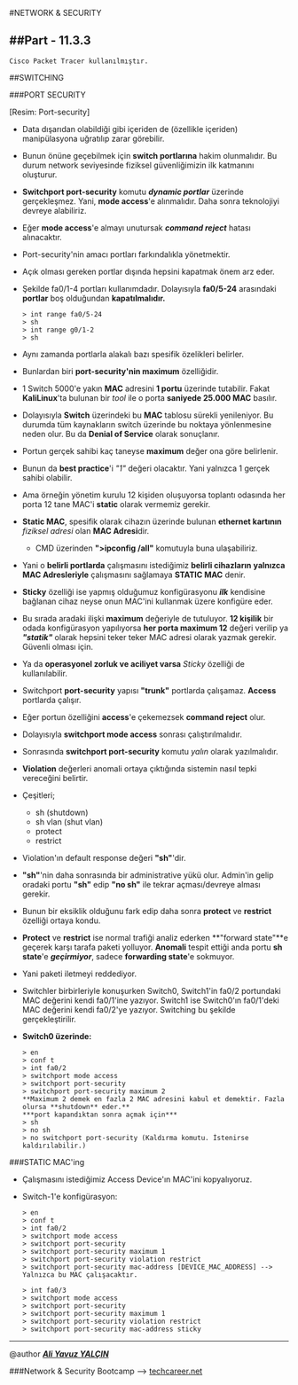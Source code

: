 #NETWORK & SECURITY

##Part - 11.3.3
----

	Cisco Packet Tracer kullanılmıştır.

##SWITCHING

###PORT SECURITY

[Resim: Port-security]

*	Data dışarıdan olabildiği gibi içeriden de (özellikle içeriden) manipülasyona uğratılıp zarar görebilir.
*	Bunun önüne geçebilmek için **switch portlarına** hakim olunmalıdır. Bu durum network seviyesinde fiziksel güvenliğimizin ilk katmanını oluşturur.
*	**Switchport port-security** komutu ***dynamic portlar*** üzerinde gerçekleşmez. Yani, **mode access**'e alınmalıdır. Daha sonra teknolojiyi devreye alabiliriz.
*	Eğer **mode access**'e almayı unutursak ***command reject*** hatası alınacaktır.
*	Port-security'nin amacı portları farkındalıkla yönetmektir. 
*	Açık olması gereken portlar dışında hepsini kapatmak önem arz eder.
*	Şekilde fa0/1-4 portları kullanımdadır. Dolayısıyla **fa0/5-24** arasındaki **portlar** boş olduğundan **kapatılmalıdır.**

		> int range fa0/5-24
		> sh
		> int range g0/1-2
		> sh

*	Aynı zamanda portlarla alakalı bazı spesifik özelikleri belirler.
*	Bunlardan biri **port-security'nin maximum** özelliğidir.
*	1 Switch 5000'e yakın **MAC** adresini **1 portu** üzerinde tutabilir. Fakat **KaliLinux**'ta bulunan bir *tool* ile o porta **saniyede 25.000 MAC** basılır.
*	Dolayısıyla **Switch** üzerindeki bu **MAC** tablosu sürekli yenileniyor. Bu durumda tüm kaynakların switch üzerinde bu noktaya yönlenmesine neden olur. Bu da **Denial of Service** olarak sonuçlanır.
*	Portun gerçek sahibi kaç taneyse **maximum** değer ona göre belirlenir.
*	Bunun da **best practice**'i *"1"* değeri olacaktır. Yani yalnızca 1 gerçek sahibi olabilir.
*	Ama örneğin yönetim kurulu 12 kişiden oluşuyorsa toplantı odasında her porta 12 tane MAC'i **static** olarak vermemiz gerekir.
*	**Static MAC**, spesifik olarak cihazın üzerinde bulunan **ethernet kartının** *fiziksel adresi* olan **MAC Adresi**dir.
	*	CMD üzerinden **">ipconfig /all"** komutuyla buna ulaşabiliriz.

*	Yani o **belirli portlarda** çalışmasını istediğimiz **belirli cihazların** **yalnızca MAC Adresleriyle** çalışmasını sağlamaya **STATIC MAC** denir.
*	**Sticky** özelliği ise yapmış olduğumuz konfigürasyonu ***ilk*** kendisine bağlanan cihaz neyse onun MAC'ini kullanmak üzere konfigüre eder.
*	Bu sırada aradaki ilişki **maximum** değeriyle de tutuluyor. **12 kişilik** bir odada konfigürasyon yapılıyorsa **her porta maximum 12** değeri verilip ya ***"statik"*** olarak hepsini teker teker MAC adresi olarak yazmak gerekir. Güvenli olması için.
*	Ya da **operasyonel zorluk ve aciliyet varsa** *Sticky* özelliği de kullanılabilir.
*	Switchport **port-security** yapısı **"trunk"** portlarda çalışamaz. **Access** portlarda çalışır.
*	Eğer portun özelliğini **access**'e çekemezsek **command reject** olur.
*	Dolayısıyla **switchport mode access** sonrası çalıştırılmalıdır.
*	Sonrasında **switchport port-security** komutu *yalın* olarak yazılmalıdır.
*	**Violation** değerleri anomali ortaya çıktığında sistemin nasıl tepki vereceğini belirtir.
*	Çeşitleri;
	*	sh (shutdown)
	*	sh vlan (shut vlan)
	*	protect
	*	restrict

*	Violation'ın default response değeri **"sh"**'dir.
*	**"sh"**'nin daha sonrasında bir administrative yükü olur. Admin'in gelip oradaki portu **"sh"** edip **"no sh"** ile tekrar açması/devreye alması gerekir.
*	Bunun bir eksiklik olduğunu fark edip daha sonra **protect** ve **restrict** özelliği ortaya kondu.
*	**Protect** ve **restrict** ise normal trafiği analiz ederken **"forward state"**e geçerek karşı tarafa paketi yolluyor. **Anomali** tespit ettiği anda portu **sh state**'e ***geçirmiyor***, sadece **forwarding state**'e sokmuyor.
*	Yani paketi iletmeyi reddediyor.
*	Switchler birbirleriyle konuşurken Switch0, Switch1'in fa0/2 portundaki MAC değerini kendi fa0/1'ine yazıyor. Switch1 ise Switch0'ın fa0/1'deki MAC değerini kendi fa0/2'ye yazıyor. Switching bu şekilde gerçekleştirilir.
*	**Switch0 üzerinde:**

		> en
		> conf t
		> int fa0/2
		> switchport mode access
		> switchport port-security
		> switchport port-security maximum 2
		**Maximum 2 demek en fazla 2 MAC adresini kabul et demektir. Fazla olursa **shutdown** eder.**
		***port kapandıktan sonra açmak için***
		> sh
		> no sh
		> no switchport port-security (Kaldırma komutu. İstenirse kaldırılabilir.)


###STATIC MAC'ing

*	Çalışmasını istediğimiz Access Device'ın MAC'ini kopyalıyoruz.

*	Switch-1'e konfigürasyon:

		> en
		> conf t
		> int fa0/2
		> switchport mode access
		> switchport port-security
		> switchport port-security maximum 1
		> switchport port-security violation restrict
		> switchport port-security mac-address [DEVICE_MAC_ADDRESS] --> Yalnızca bu MAC çalışacaktır.

		> int fa0/3
		> switchport mode access
		> switchport port-security
		> switchport port-security maximum 1
		> switchport port-security violation restrict
		> switchport port-security mac-address sticky



---

@author ***[Ali Yavuz YALÇIN](https://www.linkedin.com/in/ali-yavuz-yalcin/)***

###Network & Security Bootcamp --> [techcareer.net](https://www.techcareer.net/en)